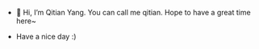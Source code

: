 - 👋 Hi, I’m Qitian Yang. You can call me qitian. Hope to have a great time here~
  
- Have a nice day :)
